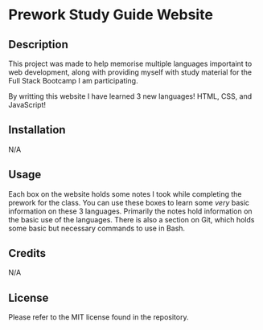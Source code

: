 # Prework Study Guide Website

## Description

This project was made to help memorise multiple languages importaint to web development, along with providing myself with study material for the Full Stack Bootcamp I am participating.

By writting this website I have learned 3 new languages! HTML, CSS, and JavaScript!

## Installation

N/A

## Usage

Each box on the website holds some notes I took while completing the prework for the class. You can use these boxes to learn some *very* basic information on these 3 languages. Primarily the notes hold information on the basic use of the languages. There is also a section on Git, which holds some basic but necessary commands to use in Bash.

## Credits

N/A

## License

Please refer to the MIT license found in the repository.
